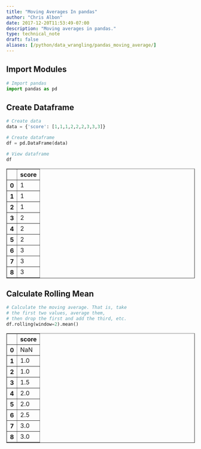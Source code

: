 ```yaml
---
title: "Moving Averages In pandas"
author: "Chris Albon"
date: 2017-12-20T11:53:49-07:00
description: "Moving averages in pandas."
type: technical_note
draft: false
aliases: [/python/data_wrangling/pandas_moving_average/]
---
```

## Import Modules


```python
# Import pandas
import pandas as pd
```

## Create Dataframe 


```python
# Create data
data = {'score': [1,1,1,2,2,2,3,3,3]}

# Create dataframe
df = pd.DataFrame(data)

# View dataframe
df
```




<div>
<style>
    .dataframe thead tr:only-child th {
        text-align: right;
    }

    .dataframe thead th {
        text-align: left;
    }

    .dataframe tbody tr th {
        vertical-align: top;
    }
</style>
<table border="1" class="dataframe">
  <thead>
    <tr style="text-align: right;">
      <th></th>
      <th>score</th>
    </tr>
  </thead>
  <tbody>
    <tr>
      <th>0</th>
      <td>1</td>
    </tr>
    <tr>
      <th>1</th>
      <td>1</td>
    </tr>
    <tr>
      <th>2</th>
      <td>1</td>
    </tr>
    <tr>
      <th>3</th>
      <td>2</td>
    </tr>
    <tr>
      <th>4</th>
      <td>2</td>
    </tr>
    <tr>
      <th>5</th>
      <td>2</td>
    </tr>
    <tr>
      <th>6</th>
      <td>3</td>
    </tr>
    <tr>
      <th>7</th>
      <td>3</td>
    </tr>
    <tr>
      <th>8</th>
      <td>3</td>
    </tr>
  </tbody>
</table>
</div>



## Calculate Rolling Mean


```python
# Calculate the moving average. That is, take
# the first two values, average them, 
# then drop the first and add the third, etc.
df.rolling(window=2).mean()
```




<div>
<style>
    .dataframe thead tr:only-child th {
        text-align: right;
    }

    .dataframe thead th {
        text-align: left;
    }

    .dataframe tbody tr th {
        vertical-align: top;
    }
</style>
<table border="1" class="dataframe">
  <thead>
    <tr style="text-align: right;">
      <th></th>
      <th>score</th>
    </tr>
  </thead>
  <tbody>
    <tr>
      <th>0</th>
      <td>NaN</td>
    </tr>
    <tr>
      <th>1</th>
      <td>1.0</td>
    </tr>
    <tr>
      <th>2</th>
      <td>1.0</td>
    </tr>
    <tr>
      <th>3</th>
      <td>1.5</td>
    </tr>
    <tr>
      <th>4</th>
      <td>2.0</td>
    </tr>
    <tr>
      <th>5</th>
      <td>2.0</td>
    </tr>
    <tr>
      <th>6</th>
      <td>2.5</td>
    </tr>
    <tr>
      <th>7</th>
      <td>3.0</td>
    </tr>
    <tr>
      <th>8</th>
      <td>3.0</td>
    </tr>
  </tbody>
</table>
</div>


